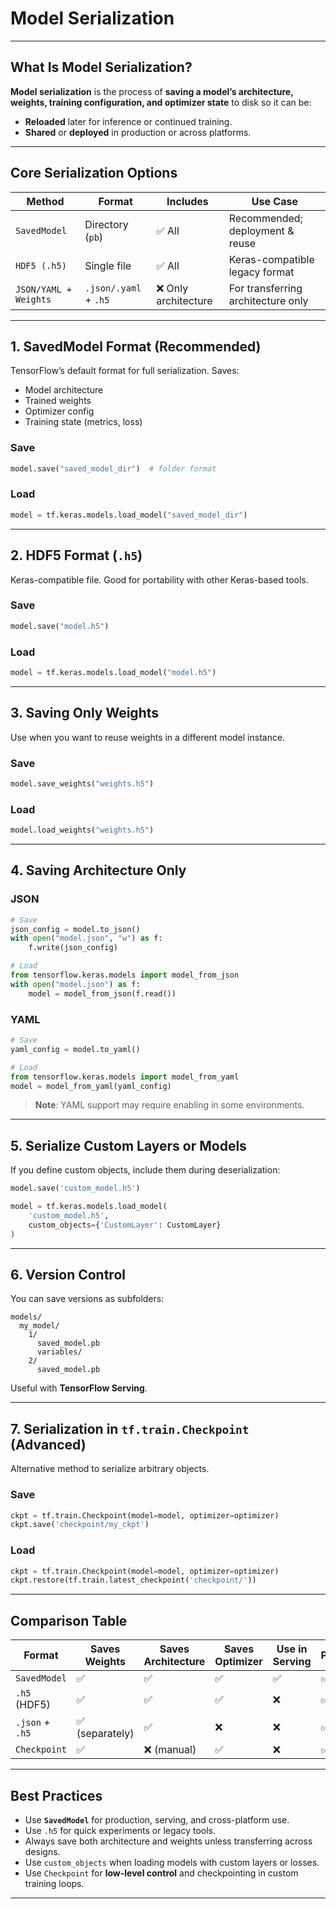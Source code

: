 # Model Serialization

---

## What Is Model Serialization?

**Model serialization** is the process of **saving a model’s architecture, weights, training configuration, and optimizer state** to disk so it can be:

* **Reloaded** later for inference or continued training.
* **Shared** or **deployed** in production or across platforms.

---

## Core Serialization Options

| Method                | Format                | Includes            | Use Case                           |
| --------------------- | --------------------- | ------------------- | ---------------------------------- |
| `SavedModel`          | Directory (`pb`)      | ✅ All               | Recommended; deployment & reuse    |
| `HDF5 (.h5)`          | Single file           | ✅ All               | Keras-compatible legacy format     |
| `JSON/YAML + Weights` | `.json/.yaml` + `.h5` | ❌ Only architecture | For transferring architecture only |

---

## 1. **SavedModel Format (Recommended)**

TensorFlow’s default format for full serialization.
Saves:

* Model architecture
* Trained weights
* Optimizer config
* Training state (metrics, loss)

### Save

```python
model.save("saved_model_dir")  # folder format
```

### Load

```python
model = tf.keras.models.load_model("saved_model_dir")
```

---

## 2. **HDF5 Format (`.h5`)**

Keras-compatible file. Good for portability with other Keras-based tools.

### Save

```python
model.save("model.h5")
```

### Load

```python
model = tf.keras.models.load_model("model.h5")
```

---

## 3. **Saving Only Weights**

Use when you want to reuse weights in a different model instance.

### Save

```python
model.save_weights("weights.h5")
```

### Load

```python
model.load_weights("weights.h5")
```

---

## 4. **Saving Architecture Only**

### JSON

```python
# Save
json_config = model.to_json()
with open("model.json", "w") as f:
    f.write(json_config)

# Load
from tensorflow.keras.models import model_from_json
with open("model.json") as f:
    model = model_from_json(f.read())
```

### YAML

```python
# Save
yaml_config = model.to_yaml()

# Load
from tensorflow.keras.models import model_from_yaml
model = model_from_yaml(yaml_config)
```

> **Note**: YAML support may require enabling in some environments.

---

## 5. **Serialize Custom Layers or Models**

If you define custom objects, include them during deserialization:

```python
model.save('custom_model.h5')

model = tf.keras.models.load_model(
    'custom_model.h5',
    custom_objects={'CustomLayer': CustomLayer}
)
```

---

## 6. **Version Control**

You can save versions as subfolders:

```
models/
  my_model/
    1/
      saved_model.pb
      variables/
    2/
      saved_model.pb
```

Useful with **TensorFlow Serving**.

---

## 7. **Serialization in `tf.train.Checkpoint` (Advanced)**

Alternative method to serialize arbitrary objects.

### Save

```python
ckpt = tf.train.Checkpoint(model=model, optimizer=optimizer)
ckpt.save('checkpoint/my_ckpt')
```

### Load

```python
ckpt = tf.train.Checkpoint(model=model, optimizer=optimizer)
ckpt.restore(tf.train.latest_checkpoint('checkpoint/'))
```

---

## Comparison Table

| Format          | Saves Weights  | Saves Architecture | Saves Optimizer | Use in Serving | Portability |
| --------------- | -------------- | ------------------ | --------------- | -------------- | ----------- |
| `SavedModel`    | ✅              | ✅                  | ✅               | ✅              | ✅           |
| `.h5` (HDF5)    | ✅              | ✅                  | ✅               | ❌              | ✅           |
| `.json` + `.h5` | ✅ (separately) | ✅                  | ❌               | ❌              | ✅           |
| `Checkpoint`    | ✅              | ❌ (manual)         | ✅               | ❌              | ✅           |

---

## Best Practices

* Use **`SavedModel`** for production, serving, and cross-platform use.
* Use `.h5` for quick experiments or legacy tools.
* Always save both architecture and weights unless transferring across designs.
* Use `custom_objects` when loading models with custom layers or losses.
* Use `Checkpoint` for **low-level control** and checkpointing in custom training loops.

---
